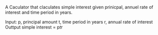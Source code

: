 A Caculator that claculates simple interest given prinicpal, annuel rate of interest and time period in years.

Input:
  p, principal amount
  t, time period in years
  r, annual rate of interest
Outtput
  simple interest = p*t*r
